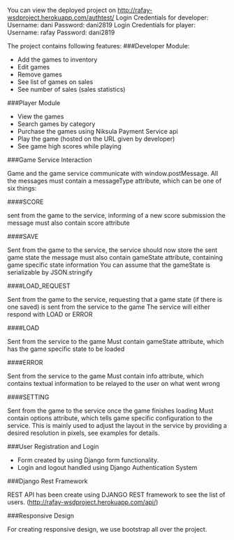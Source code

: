 

You can view the deployed project on http://rafay-wsdproject.herokuapp.com/authtest/
Login Credentials for developer:
Username: dani
Password: dani2819
Login Credentials for player:
Username: rafay
Password: dani2819

The project contains following features:
###Developer Module:

- Add the games to inventory
- Edit games
- Remove games
- See list of games on sales 
- See number of sales (sales statistics)


###Player Module

- View the games
- Search games by category
- Purchase the games using Niksula Payment Service api
- Play the game (hosted on the URL given by developer) 
- See game high scores while playing

###Game Service Interaction

Game and the game service communicate with window.postMessage. All the messages must contain a messageType attribute, which can be one of six things:

####SCORE

  sent from the game to the service, informing of a new score submission
  the message must also contain score attribute

####SAVE

  Sent from the game to the service, the service should now store the sent game state
  the message must also contain gameState attribute, containing game specific state information
  You can assume that the gameState is serializable by JSON.stringify

####LOAD_REQUEST

  Sent from the game to the service, requesting that a game state (if there is one saved) is sent from the service to the game
  The service will either respond with LOAD or  ERROR

####LOAD

  Sent from the service to the game
  Must contain gameState attribute, which has the game specific state to be loaded

####ERROR

  Sent from the service to the game
  Must contain info attribute, which contains textual information to be relayed to the user on what went wrong

####SETTING

  Sent from the game to the service once the game finishes loading
  Must contain options attribute, which tells game specific configuration to the service. This is mainly used to adjust the   layout in the service by providing a desired resolution in pixels, see examples for details.

###User Registration and Login
- Form created by using Django form functionality.
- Login and logout handled using Django Authentication System

###Django Rest Framework

REST API has been create using DJANGO REST framework to see the list of users. (http://rafay-wsdproject.herokuapp.com/api/)

###Responsive Design

For creating responsive design, we use bootstrap all over the project.
